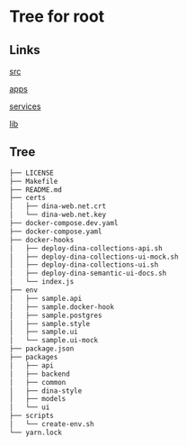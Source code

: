 # Tree for root
## Links
[src](src/tree.md)

[apps](src/apps/tree.md)

[services](src/services/tree.md)

[lib](src/lib/tree.md)


## Tree
```bash
├── LICENSE
├── Makefile
├── README.md
├── certs
│   ├── dina-web.net.crt
│   └── dina-web.net.key
├── docker-compose.dev.yaml
├── docker-compose.yaml
├── docker-hooks
│   ├── deploy-dina-collections-api.sh
│   ├── deploy-dina-collections-ui-mock.sh
│   ├── deploy-dina-collections-ui.sh
│   ├── deploy-dina-semantic-ui-docs.sh
│   └── index.js
├── env
│   ├── sample.api
│   ├── sample.docker-hook
│   ├── sample.postgres
│   ├── sample.style
│   ├── sample.ui
│   └── sample.ui-mock
├── package.json
├── packages
│   ├── api
│   ├── backend
│   ├── common
│   ├── dina-style
│   ├── models
│   └── ui
├── scripts
│   └── create-env.sh
└── yarn.lock

```